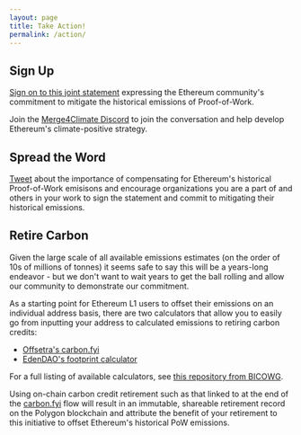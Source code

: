 ```yaml
---
layout: page
title: Take Action!
permalink: /action/
---
```

## Sign Up

[Sign on to this joint statement]() expressing the Ethereum community's commitment to mitigate the historical emissions of Proof-of-Work.

Join the [Merge4Climate Discord](https://discord.gg/ZWY2Mxb5aM) to join the conversation and help develop Ethereum's climate-positive strategy.

## Spread the Word

[Tweet](https://twitter.com/intent/tweet?text=The%20Merge%20has%20reduced%20Ethereum%27s%20emissions%20by%2099.95%25%20but%20leaves%20a%20legacy%20of%20tens%20of%20millions%20of%20tonnes%20of%20CO2%20-%20let%27s%20join%20together%20to%20mitigate%20these%20historical%20emissions%21%20https%3A%2F%2F0xaurelius.github.io%2Fmerge4climate) about the importance of compensating for Ethereum's historical Proof-of-Work emisisons and encourage organizations you are a part of and others in your work to sign the statement and commit to mitigating their historical emissions.

## Retire Carbon

Given the large scale of all available emissions estimates (on the order of 10s of millions of tonnes) it seems safe to say this will be a years-long endeavor - but we don't want to wait years to get the ball rolling and allow our community to demonstrate our commitment.

As a starting point for Ethereum L1 users to offset their emissions on an individual address basis, there are two calculators that allow you to easily go from inputting your address to calculated emissions to retiring carbon credits:
- [Offsetra's carbon.fyi](https://carbon.fyi)
- [EdenDAO's footprint calculator]()

For a full listing of available calculators, see [this repository from BICOWG](https://github.com/bicowg/bicowg/tree/main/Validator-and-protocol-carbon-footprint-methods-and-analysis).

Using on-chain carbon credit retirement such as that linked to at the end of the [carbon.fyi](https://carbon.fyi) flow will result in an immutable, shareable retirement record on the Polygon blockchain and attribute the benefit of your retirement to this initiative to offset Ethereum's historical PoW emissions.
